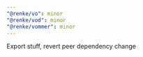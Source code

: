 ```yaml
---
"@renke/vo": minor
"@renke/vod": minor
"@renke/vommer": minor
---
```


Export stuff, revert peer dependency change
